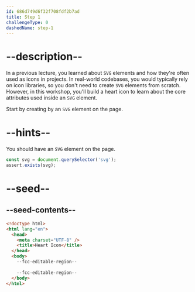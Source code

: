 ```yaml
---
id: 686d749d6f32f708fdf2b7ad
title: Step 1
challengeType: 0
dashedName: step-1
---
```


# --description--

In a previous lecture, you learned about `SVG` elements and how they're often used as icons in projects. In real-world codebases, you would typically rely on icon libraries, so you don't need to create `SVG` elements from scratch. However, in this workshop, you'll build a heart icon to learn about the core attributes used inside an `SVG` element.

Start by creating by an `SVG` element on the page.

# --hints--

You should have an `SVG` element on the page.

```js
const svg = document.querySelector('svg');
assert.exists(svg);
```

# --seed--

## --seed-contents--

```html
<!doctype html>
<html lang="en">
  <head>
    <meta charset="UTF-8" />
    <title>Heart Icon</title>
  </head>
  <body>
    --fcc-editable-region-- 
    
    --fcc-editable-region--
  </body>
</html>
```
